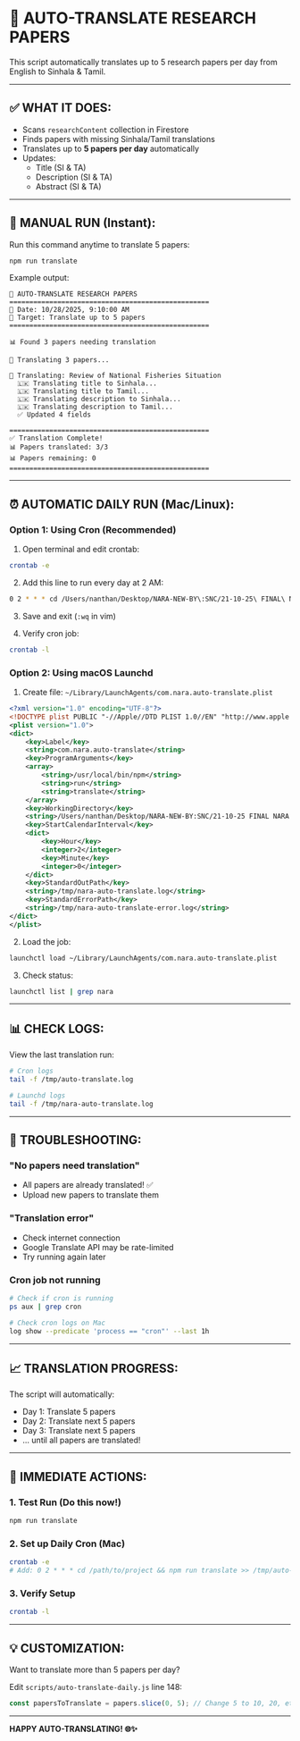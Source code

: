 # 🤖 AUTO-TRANSLATE RESEARCH PAPERS

This script automatically translates up to 5 research papers per day from English to Sinhala & Tamil.

---

## ✅ **WHAT IT DOES:**

- Scans `researchContent` collection in Firestore
- Finds papers with missing Sinhala/Tamil translations
- Translates up to **5 papers per day** automatically
- Updates:
  - Title (SI & TA)
  - Description (SI & TA)
  - Abstract (SI & TA)

---

## 🚀 **MANUAL RUN (Instant):**

Run this command anytime to translate 5 papers:

```bash
npm run translate
```

Example output:
```
🤖 AUTO-TRANSLATE RESEARCH PAPERS
==================================================
📅 Date: 10/28/2025, 9:10:00 AM
🎯 Target: Translate up to 5 papers
==================================================

📊 Found 3 papers needing translation

🔄 Translating 3 papers...

📄 Translating: Review of National Fisheries Situation
  🇱🇰 Translating title to Sinhala...
  🇱🇰 Translating title to Tamil...
  🇱🇰 Translating description to Sinhala...
  🇱🇰 Translating description to Tamil...
  ✅ Updated 4 fields

==================================================
✅ Translation Complete!
📊 Papers translated: 3/3
📊 Papers remaining: 0
==================================================
```

---

## ⏰ **AUTOMATIC DAILY RUN (Mac/Linux):**

### **Option 1: Using Cron (Recommended)**

1. Open terminal and edit crontab:
```bash
crontab -e
```

2. Add this line to run every day at 2 AM:
```bash
0 2 * * * cd /Users/nanthan/Desktop/NARA-NEW-BY\:SNC/21-10-25\ FINAL\ NARA\ MAIN\ /NARA-OFFICIAL-WEBSITE/nara_digital_ocean && npm run translate >> /tmp/auto-translate.log 2>&1
```

3. Save and exit (`:wq` in vim)

4. Verify cron job:
```bash
crontab -l
```

### **Option 2: Using macOS Launchd**

1. Create file: `~/Library/LaunchAgents/com.nara.auto-translate.plist`
```xml
<?xml version="1.0" encoding="UTF-8"?>
<!DOCTYPE plist PUBLIC "-//Apple//DTD PLIST 1.0//EN" "http://www.apple.com/DTDs/PropertyList-1.0.dtd">
<plist version="1.0">
<dict>
    <key>Label</key>
    <string>com.nara.auto-translate</string>
    <key>ProgramArguments</key>
    <array>
        <string>/usr/local/bin/npm</string>
        <string>run</string>
        <string>translate</string>
    </array>
    <key>WorkingDirectory</key>
    <string>/Users/nanthan/Desktop/NARA-NEW-BY:SNC/21-10-25 FINAL NARA MAIN /NARA-OFFICIAL-WEBSITE/nara_digital_ocean</string>
    <key>StartCalendarInterval</key>
    <dict>
        <key>Hour</key>
        <integer>2</integer>
        <key>Minute</key>
        <integer>0</integer>
    </dict>
    <key>StandardOutPath</key>
    <string>/tmp/nara-auto-translate.log</string>
    <key>StandardErrorPath</key>
    <string>/tmp/nara-auto-translate-error.log</string>
</dict>
</plist>
```

2. Load the job:
```bash
launchctl load ~/Library/LaunchAgents/com.nara.auto-translate.plist
```

3. Check status:
```bash
launchctl list | grep nara
```

---

## 📊 **CHECK LOGS:**

View the last translation run:
```bash
# Cron logs
tail -f /tmp/auto-translate.log

# Launchd logs
tail -f /tmp/nara-auto-translate.log
```

---

## 🔧 **TROUBLESHOOTING:**

### **"No papers need translation"**
- All papers are already translated! ✅
- Upload new papers to translate them

### **"Translation error"**
- Check internet connection
- Google Translate API may be rate-limited
- Try running again later

### **Cron job not running**
```bash
# Check if cron is running
ps aux | grep cron

# Check cron logs on Mac
log show --predicate 'process == "cron"' --last 1h
```

---

## 📈 **TRANSLATION PROGRESS:**

The script will automatically:
- Day 1: Translate 5 papers
- Day 2: Translate next 5 papers
- Day 3: Translate next 5 papers
- ... until all papers are translated!

---

## 🎯 **IMMEDIATE ACTIONS:**

### **1. Test Run (Do this now!)**
```bash
npm run translate
```

### **2. Set up Daily Cron (Mac)**
```bash
crontab -e
# Add: 0 2 * * * cd /path/to/project && npm run translate >> /tmp/auto-translate.log 2>&1
```

### **3. Verify Setup**
```bash
crontab -l
```

---

## 💡 **CUSTOMIZATION:**

Want to translate more than 5 papers per day?

Edit `scripts/auto-translate-daily.js` line 148:
```javascript
const papersToTranslate = papers.slice(0, 5); // Change 5 to 10, 20, etc.
```

---

**HAPPY AUTO-TRANSLATING! 🌐✨**
